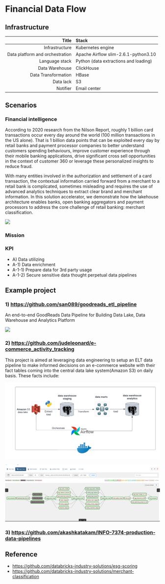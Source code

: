 # Financial Data Flow

## Infrastructure

| Title | Stack |
|---:|:---|
| Infrastructure | Kubernetes engine |
| Data platform and orchestration | Apache Airflow slim-2.6.1-python3.10 |
| Language stack | Python (data extractions and loading) |
| Data Warehouse | ClickHouse |
| Data Transformation | HBase |
| Data lack | S3 |
| Notifier | Email center |

## Scenarios 

### Financial intelligence

According to 2020 research from the Nilson Report, roughly 1 billion card transactions occur every day around the world (100 million transactions in the US alone). That is 1 billion data points that can be exploited every day by retail banks and payment processor companies to better understand customers spending behaviours, improve customer experience through their mobile banking applications, drive significant cross sell opportunities in the context of customer 360 or leverage these personalized insights to reduce fraud.

With many entities involved in the authorization and settlement of a card transaction, the contextual information carried forward from a merchant to a retail bank is complicated, sometimes misleading and requires the use of advanced analytics techniques to extract clear brand and merchant information. In this solution accelerator, we demonstrate how the lakehouse architecture enables banks, open banking aggregators and payment processors to address the core challenge of retail banking: merchant classification.

![](https://raw.githubusercontent.com/databricks-industry-solutions/merchant-classification/main/images/reference_architecture.png)

### Mission
### KPI

* A) Data utilizing
* A-1) Data enrichment
* A-1-1) Prepare data for 3rd party usage
* A-1-2) Secure sensitive data thought perpetual data pipelines

## Example project

### 1) https://github.com/san089/goodreads_etl_pipeline

An end-to-end GoodReads Data Pipeline for Building Data Lake, Data Warehouse and Analytics Platform

![](https://github.com/san089/goodreads_etl_pipeline/raw/master/docs/images/architecture.png)

### 2) https://github.com/judeleonard/e-commerce_activity_tracking

This project is aimed at leveraging data engineering to setup an ELT data pipeline to make informed decisions on an e-commerce website with their fact tables coming into the central data lake system(Amazon S3) on daily basis. These facts include:

![](https://github.com/judeleonard/e-commerce_activity_tracking/raw/master/images/architecture.png)

![](https://github.com/judeleonard/e-commerce_activity_tracking/blob/master/images/e_commerce_pipeline.png?raw=true)


### 3) https://github.com/akashkatakam/INFO-7374-production-data-pipelines


## Reference

* https://github.com/databricks-industry-solutions/esg-scoring
* https://github.com/databricks-industry-solutions/merchant-classification
